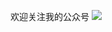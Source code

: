 欢迎关注我的公众号
<img src="https://files-cdn.cnblogs.com/files/feiyun0112/qrcode_for_gh_61af3e28f945_258.bmp">
</img>
